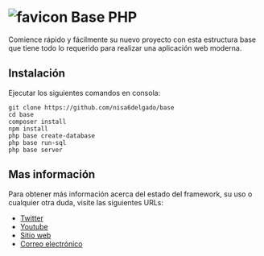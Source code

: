 # ![favicon](https://raw.githubusercontent.com/nisa6delgado/base/master/resources/assets/img/favicon.ico) Base PHP
Comience rápido y fácilmente su nuevo proyecto con esta estructura base que tiene todo lo requerido para realizar una aplicación web moderna.

## Instalación
Ejecutar los siguientes comandos en consola:
~~~
git clone https://github.com/nisa6delgado/base
cd base
composer install
npm install
php base create-database
php base run-sql
php base server
~~~

## Mas información

Para obtener más información acerca del estado del framework, su uso o cualquier otra duda, visite las siguientes URLs:

- [Twitter](https://twitter.com/nisa6delgado)
- [Youtube](https://www.youtube.com/channel/UCTgu94owdYN98yBZQnW0ihA)
- [Sitio web](https://nisadelgado.com)
- [Correo electrónico](mailto:nisadelgado@gmail.com)
